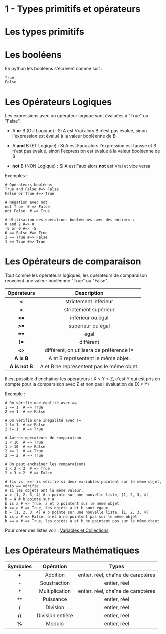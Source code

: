 1 - Types primitifs et opérateurs
=========================

# Les types primitifs


# Les booléens
En python les booléens s'écrivent comme suit :
```
True
False
```

# Les Opérateurs Logiques 

Les expressions avec un opérateur logique sont évaluées à "True" ou "False".

* A **or** B (OU Logique) :
Si A est Vrai alors B n'est pas évalué, sinon l'expression est évalué à la valeur booléenne  de B

* A **and** B (ET Logique) :
Si A est Faux alors l'expression est fausse et B n'est pas évalué, sinon l'expression est évalué à la valeur booléenne de B

* **not** B (NON Logique) :
Si A est Faux alors **not** est Vrai et vice versa

Exemples : 

```
# Opérateurs booléens
True and False #=> False
False or True #=> True

# Négation avec not
not True  # => False
not False  # => True

# Utilisation des opérations booléennes avec des entiers :
0 and 2 #=> 0
-5 or 0 #=> -5
0 == False #=> True
2 == True #=> False
1 == True #=> True
```
# Les Opérateurs de comparaison
Tout comme les opérateurs logiques, les opérateurs de comparaison renvoient une valeur booléenne "True" ou "False".

|    Opérateurs    |     Description                             |
|  :------------:  |   :-------------:                           |
| **<**            |   strictement inférieur                     |
| **>**            |   strictement supérieur                     |
| **<=**           |   inférieur ou égal                         |
| **>=**           |   supérieur ou égal                         |
| **==**           |   égal                                      |
| **!=**           |   différent                                 |
| **<>**           |   différent, on utilisera de préférence !=  |
| **A is B**       |   A et B représentent le même objet.        |
| **A is not B**   |   A et B ne représentent pas le même objet. |

Il est possible d'enchaîner les opérateurs : X < Y < Z, c'est Y qui est pris en compte pour la comparaison avec Z et non pas l'évaluation de (X < Y)

Exemple : 

```
# On vérifie une égalité avec ==
1 == 1  # => True
2 == 1  # => False

# On vérifie une inégalité avec !=
1 != 1  # => False
2 != 1  # => True

# Autres opérateurs de comparaison
1 < 10  # => True
1 > 10  # => False
2 <= 2  # => True
2 >= 2  # => True

# On peut enchaîner les comparaisons
1 < 2 < 3  # => True
2 < 3 < 2  # => False

# (is vs. ==) is vérifie si deux variables pointent sur le même objet, mais == vérifie
# si les objets ont la même valeur.
a = [1, 2, 3, 4] # a pointe sur une nouvelle liste, [1, 2, 3, 4]
b = a # b pointe sur a
b is a # => True, a et b pointent sur le même objet
b == a # => True, les objets a et b sont égaux
b = [1, 2, 3, 4] # b pointe sur une nouvelle liste, [1, 2, 3, 4]
b is a # => False, a et b ne pointent pas sur le même objet
b == a # => True, les objets a et b ne pointent pas sur le même objet

```
Pour creer des listes voir : [Variables et Collections](2_Variables_et_Collections.md)

# Les Opérateurs Mathématiques
|    Symboles      |     Opération      |  Types                             |
|  :------------:  |   :-------------:  | :-------------:                    | 
| **+**            |   Addition         | entier, réel, chaîne de caractères |
| **-**            |   Soustraction     | entier, réel                       |
| **`*`**          |   Multiplication   | entier, réel, chaîne de caractères |
| **`**`**         |   Puissance        | entier, réel                       |
| **/**            |   Division         | entier, réel                       |
| **//**           |   Division entière | entier, réel                       |
| **%**            |   Modulo           | entier, réel                       |
